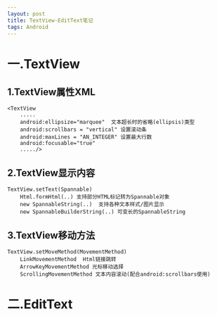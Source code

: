 ```yaml
---
layout: post
title: TextView-EditText笔记
tags: Android
---	
```


# 一.TextView

## 1.TextView属性XML
	<TextView
		.....	
		android:ellipsize="marquee"  文本超长时的省略(ellipsis)类型
		android:scrollbars = "vertical" 设置滚动条
		android:maxLines = "AN_INTEGER" 设置最大行数
		android:focusable="true"
		...../>

## 2.TextView显示内容
	TextView.setText(Spannable)
		Html.formHtml(..) 支持部分HTML标记转为Spannable对象
		new SpannableString(..)  支持各种文本样式/图片显示
		new SpannableBuilderString(..) 可变长的SpannableString
	
## 3.TextView移动方法
	TextView.setMoveMethod(MovementMethod)
		LinkMovementMethod	Html链接跳转
		ArrowKeyMovementMethod 光标移动选择		
		ScrollingMovementMethod	文本内容滚动(配合android:scrollbars使用)

# 二.EditText

## 


